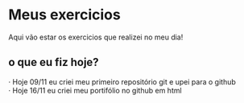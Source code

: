 # Meus exercicios
Aqui vão estar os exercicios que realizei no meu dia!

## o que eu fiz hoje?

· Hoje 09/11 eu criei meu primeiro repositório git e upei para o github <br>
· Hoje 16/11 eu criei meu portifólio no github em html

